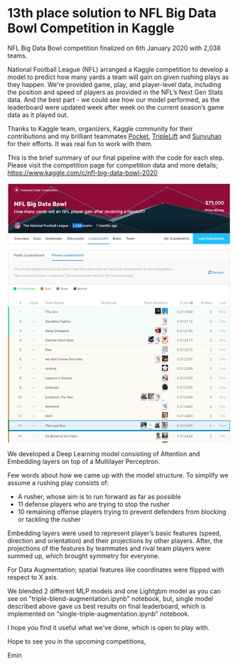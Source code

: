 # 13th place solution to NFL Big Data Bowl Competition in Kaggle

NFL Big Data Bowl competition finalized on 6th January 2020 with 2,038 teams. 

National Football League (NFL) arranged a Kaggle competition to develop a model to predict how many yards a team will gain on given rushing plays as they happen. We're provided game, play, and player-level data, including the position and speed of players as provided in the NFL’s Next Gen Stats data. And the best part - we could see how our model performed, as the leaderboard were updated week after week on the current season’s game data as it played out.

Thanks to Kaggle team, organizers, Kaggle community for their contributions and my brilliant teammates [Pocket](https://www.kaggle.com/pocketsuteado), [TripleLift](https://www.kaggle.com/triplelift) and [Sunyuhao](https://www.kaggle.com/sunyuhao222) for their efforts. It was real fun to work with them.

This is the brief summary of our final pipeline with the code for each step. Please visit the competition page for competition data and more details;
https://www.kaggle.com/c/nfl-big-data-bowl-2020

![Final Leaderboard](final_leaderboard.PNG)

We developed a Deep Learning model consisting of Attention and Embedding layers on top of a Multilayer Perceptron.

Few words about how we came up with the model structure. To simplify we assume a rushing play consists of:

- A rusher, whose aim is to run forward as far as possible
- 11 defense players who are trying to stop the rusher
- 10 remaining offense players trying to prevent defenders from blocking or tackling the rusher

Embedding layers were used to represent player’s basic features (speed, direction and orientation) and their projections by other players. After, the projections of the features by teammates and rival team players were summed up, which brought symmetry for everyone.

For Data Augmentation; spatial features like coordinates were flipped with respect to X axis.

We blended 2 different MLP models and one Lightgbm model as you can see on "triple-blend-augmentation.ipynb" notebook, but, single model described above gave us best results on final leaderboard, which is implemented on "single-triple-augmentation.ipynb" notebook.

I hope you find it useful what we've done, which is open to play with.

Hope to see you in the upcoming competitions,

Emin
